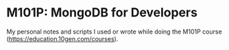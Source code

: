 M101P: MongoDB for Developers
=============================

My personal notes and scripts I used or wrote while doing the M101P course (https://education.10gen.com/courses).